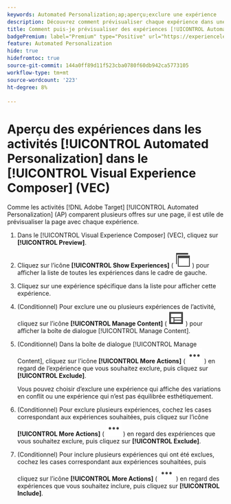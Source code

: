 ```yaml
---
keywords: Automated Personalization;ap;aperçu;exclure une expérience
description: Découvrez comment prévisualiser chaque expérience dans une activité [!UICONTROL Automated Personalization] (AP) à l’aide du [!UICONTROL Visual Experience Composer] (VEC).
title: Comment puis-je prévisualiser des expériences [!UICONTROL Automated Personalization] dans le VEC ?
badgePremium: label="Premium" type="Positive" url="https://experienceleague.adobe.com/docs/target/using/introduction/intro.html?lang=en#premium newtab=true" tooltip="Découvrez ce qui est inclus dans Target Premium."
feature: Automated Personalization
hide: true
hidefromtoc: true
source-git-commit: 144a0ff89d11f523cba0780f60db942ca5773105
workflow-type: tm+mt
source-wordcount: '223'
ht-degree: 8%

---
```


# Aperçu des expériences dans les activités [!UICONTROL Automated Personalization] dans le [!UICONTROL Visual Experience Composer] (VEC)

Comme les activités [!DNL Adobe Target] [!UICONTROL Automated Personalization] (AP) comparent plusieurs offres sur une page, il est utile de prévisualiser la page avec chaque expérience.

1. Dans le [!UICONTROL Visual Experience Composer] (VEC), cliquez sur **[!UICONTROL Preview]**.

1. Cliquez sur l’icône **[!UICONTROL Show Experiences]** ( ![Icône Afficher les expériences](/help/main/assets/icons/WebPages.svg) ) pour afficher la liste de toutes les expériences dans le cadre de gauche.

1. Cliquez sur une expérience spécifique dans la liste pour afficher cette expérience.

1. (Conditionnel) Pour exclure une ou plusieurs expériences de l’activité, cliquez sur l’icône **[!UICONTROL Manage Content]** ( ![Icône Gérer le contenu](/help/main/assets/icons/Experience.svg) ) pour afficher la boîte de dialogue [!UICONTROL Manage Content].

1. (Conditionnel) Dans la boîte de dialogue [!UICONTROL Manage Content], cliquez sur l’icône **[!UICONTROL More Actions]** ( ![Icône Autres actions](/help/main/assets/icons/MoreSmallList.svg) ) en regard de l’expérience que vous souhaitez exclure, puis cliquez sur **[!UICONTROL Exclude]**.

   Vous pouvez choisir d’exclure une expérience qui affiche des variations en conflit ou une expérience qui n’est pas équilibrée esthétiquement.

1. (Conditionnel) Pour exclure plusieurs expériences, cochez les cases correspondant aux expériences souhaitées, puis cliquez sur l’icône **[!UICONTROL More Actions]** ( ![Icône Autres actions](/help/main/assets/icons/MoreSmallList.svg) ) en regard des expériences que vous souhaitez exclure, puis cliquez sur **[!UICONTROL Exclude]**.

1. (Conditionnel) Pour inclure plusieurs expériences qui ont été exclues, cochez les cases correspondant aux expériences souhaitées, puis cliquez sur l’icône **[!UICONTROL More Actions]** ( ![Icône Autres actions](/help/main/assets/icons/MoreSmallList.svg) ) en regard des expériences que vous souhaitez inclure, puis cliquez sur **[!UICONTROL Include]**.
